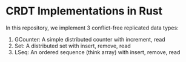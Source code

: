 # CRDT Implementations in Rust

In this repository, we implement 3 conflict-free replicated data types:
 
1. GCounter: A simple distributed counter with increment, read
2. Set: A distributed set with insert, remove, read
3. LSeq: An ordered sequence (think array) with insert, remove, read
